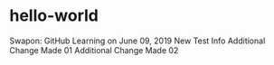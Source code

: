 # hello-world
Swapon: GitHub Learning on June 09, 2019
New Test Info
Additional Change Made 01
Additional Change Made 02